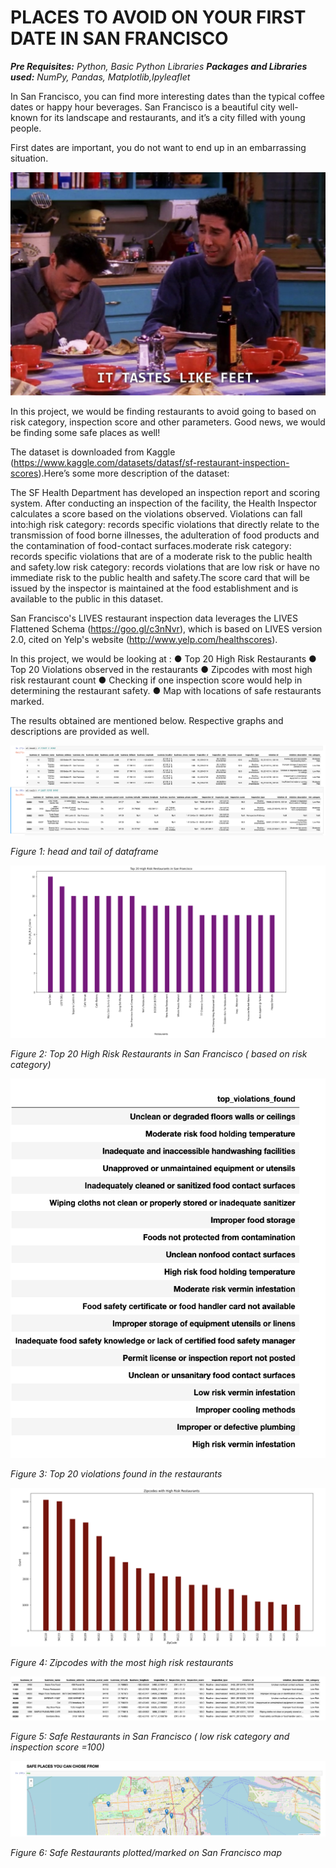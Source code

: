 # PLACES TO AVOID ON YOUR FIRST DATE IN SAN FRANCISCO

**_Pre Requisites:_** _Python, Basic Python Libraries_
**_Packages and Libraries used:_** _NumPy, Pandas, Matplotlib,Ipyleaflet_

In San Francisco, you can find more interesting dates than the typical coffee dates or happy
hour beverages. San Francisco is a beautiful city well-known for its landscape and
restaurants, and it’s a city filled with young people.

First dates are important, you do not want to end up in an embarrassing situation.

![Image](https://github.com/Divyanalam98/sfo-exploratory-data-analysis/blob/main/images/image2.png)

In this project, we would be finding restaurants to avoid going to based on risk category,
inspection score and other parameters. Good news, we would be finding some safe places as
well!

The dataset is downloaded from Kaggle
(https://www.kaggle.com/datasets/datasf/sf-restaurant-inspection-scores).Here’s some more
description of the dataset:

The SF Health Department has developed an inspection report and scoring system. After
conducting an inspection of the facility, the Health Inspector calculates a score based on the
violations observed. Violations can fall into:high risk category: records specific violations
that directly relate to the transmission of food borne illnesses, the adulteration of food
products and the contamination of food-contact surfaces.moderate risk category: records
specific violations that are of a moderate risk to the public health and safety.low risk
category: records violations that are low risk or have no immediate risk to the public health
and safety.The score card that will be issued by the inspector is maintained at the food
establishment and is available to the public in this dataset.


San Francisco's LIVES restaurant inspection data leverages the LIVES Flattened Schema
(https://goo.gl/c3nNvr), which is based on LIVES version 2.0, cited on Yelp's website
(http://www.yelp.com/healthscores).

In this project, we would be looking at :
● Top 20 High Risk Restaurants
● Top 20 Violations observed in the restaurants
● Zipcodes with most high risk restaurant count
● Checking if one inspection score would help in determining the restaurant safety.
● Map with locations of safe restaurants marked.

The results obtained are mentioned below. Respective graphs and descriptions are provided
as well.

![Image](https://github.com/Divyanalam98/sfo-exploratory-data-analysis/blob/main/images/image5.png)

_Figure 1: head and tail of dataframe_

![Image](https://github.com/Divyanalam98/sfo-exploratory-data-analysis/blob/main/images/image1.png)

_Figure 2: Top 20 High Risk Restaurants in San Francisco ( based on risk category)_

![Image](https://github.com/Divyanalam98/sfo-exploratory-data-analysis/blob/main/images/image6.png)

_Figure 3: Top 20 violations found in the restaurants_

![Image](https://github.com/Divyanalam98/sfo-exploratory-data-analysis/blob/main/images/image4.png)

_Figure 4: Zipcodes with the most high risk restaurants_

![Image](https://github.com/Divyanalam98/sfo-exploratory-data-analysis/blob/main/images/image7.png)

_Figure 5: Safe Restaurants in San Francisco ( low risk category and inspection score =100)_

![Image](https://github.com/Divyanalam98/sfo-exploratory-data-analysis/blob/main/images/image3.png)

_Figure 6: Safe Restaurants plotted/marked on San Francisco map_
